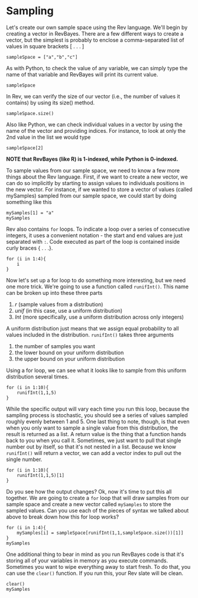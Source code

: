 # Sampling

Let's create our own sample space using the Rev language. We'll begin by creating a vector in RevBayes. There are a few different ways to create a vector, but the simplest is probably to enclose a comma-separated list of values in square brackets [ . . . ]

```
sampleSpace = ["a","b","c"]
```

As with Python, to check the value of any variable, we can simply type the name of that variable and RevBayes will print its current value.

`sampleSpace`

In Rev, we can verify the size of our vector (i.e., the number of values it contains) by using its size() method.

`sampleSpace.size()`

Also like Python, we can check individual values in a vector by using the name of the vector and providing indices. For instance, to look at only the 2nd value in the list we would type

`sampleSpace[2]`

__NOTE that RevBayes (like R) is 1-indexed, while Python is 0-indexed.__

To sample values from our sample space, we need to know a few more things about the Rev language. First, if we want to create a new vector, we can do so implicitly by starting to assign values to individuals positions in the new vector. For instance, if we wanted to store a vector of values (called mySamples) sampled from our sample space, we could start by doing something like this

```
mySamples[1] = "a"
mySamples
```

Rev also contains `for` loops. To indicate a loop over a series of consecutive integers, it uses a convenient notation - the start and end values are just separated with `:`. Code executed as part of the loop is contained inside curly braces { . . .}.

```
for (i in 1:4){
    i
}
```

Now let's set up a for loop to do something more interesting, but we need one more trick. We're going to use a function called `runifInt()`. This name can be broken up into these three parts

1. _r_ (sample values from a distribution)
2. _unif_ (in this case, use a uniform distribution)
3. _Int_ (more specifically, use a uniform distribution across only integers)

A uniform distribution just means that we assign equal probability to all values included in the distribution. `runifInt()` takes three arguments

1. the number of samples you want
2. the lower bound on your uniform distribution
3. the upper bound on your uniform distribution

Using a for loop, we can see what it looks like to sample from this uniform distribution several times.

```
for (i in 1:10){
    runifInt(1,1,5)
}
```

While the specific output will vary each time you run this loop, because the sampling process is stochastic, you should see a series of values sampled roughly evenly between 1 and 5. One last thing to note, though, is that even when you only want to sample a single value from this distribution, the result is returned as a list. A return value is the thing that a function hands back to you when you call it. Sometimes, we just want to pull that single number out by itself, so that it's not nested in a list. Because we know `runifInt()` will return a vector, we can add a vector index to pull out the single number.

```
for (i in 1:10){
    runifInt(1,1,5)[1]
}
```

Do you see how the output changes? Ok, now it's time to put this all together. We are going to create a `for` loop that will draw samples from our sample space and create a new vector called `mySamples` to store the sampled values. Can you use each of the pieces of syntax we talked about above to break down how this for loop works?

```
for (i in 1:4){
    mySamples[i] = sampleSpace[runifInt(1,1,sampleSpace.size())[1]]
}
mySamples
```

One additional thing to bear in mind as you run RevBayes code is that it's storing all of your variables in memory as you execute commands. Sometimes you want to wipe everything away to start fresh. To do that, you can use the `clear()` function. If you run this, your Rev slate will be clean.

```
clear()
mySamples
```
